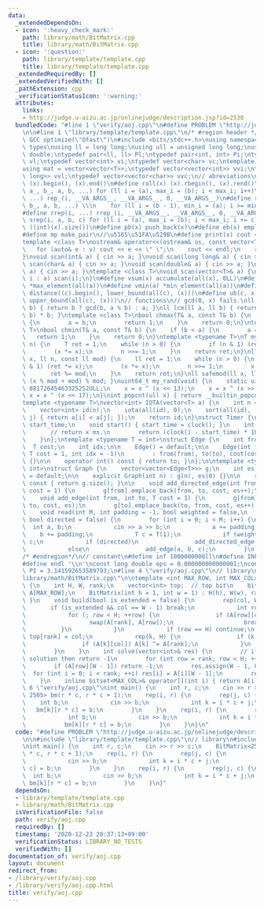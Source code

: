 ```yaml
---
data:
  _extendedDependsOn:
  - icon: ':heavy_check_mark:'
    path: library/math/BitMatrix.cpp
    title: library/math/BitMatrix.cpp
  - icon: ':question:'
    path: library/template/template.cpp
    title: library/template/template.cpp
  _extendedRequiredBy: []
  _extendedVerifiedWith: []
  _pathExtension: cpp
  _verificationStatusIcon: ':warning:'
  attributes:
    links:
    - http://judge.u-aizu.ac.jp/onlinejudge/description.jsp?id=2530
  bundledCode: "#line 1 \"verify/aoj.cpp\"\n#define PROBLEM \"http://judge.u-aizu.ac.jp/onlinejudge/description.jsp?id=2530\"\
    \n\n#line 1 \"library/template/template.cpp\"\n/* #region header */\n\n#pragma\
    \ GCC optimize(\"Ofast\")\n#include <bits/stdc++.h>\nusing namespace std;\n//\
    \ types\nusing ll = long long;\nusing ull = unsigned long long;\nusing ld = long\
    \ double;\ntypedef pair<ll, ll> Pl;\ntypedef pair<int, int> Pi;\ntypedef vector<ll>\
    \ vl;\ntypedef vector<int> vi;\ntypedef vector<char> vc;\ntemplate <typename T>\n\
    using mat = vector<vector<T>>;\ntypedef vector<vector<int>> vvi;\ntypedef vector<vector<long\
    \ long>> vvl;\ntypedef vector<vector<char>> vvc;\n// abreviations\n#define all(x)\
    \ (x).begin(), (x).end()\n#define rall(x) (x).rbegin(), (x).rend()\n#define rep_(i,\
    \ a_, b_, a, b, ...) for (ll i = (a), max_i = (b); i < max_i; i++)\n#define rep(i,\
    \ ...) rep_(i, __VA_ARGS__, __VA_ARGS__, 0, __VA_ARGS__)\n#define rrep_(i, a_,\
    \ b_, a, b, ...) \\\n    for (ll i = (b - 1), min_i = (a); i >= min_i; i--)\n\
    #define rrep(i, ...) rrep_(i, __VA_ARGS__, __VA_ARGS__, 0, __VA_ARGS__)\n#define\
    \ srep(i, a, b, c) for (ll i = (a), max_i = (b); i < max_i; i += c)\n#define SZ(x)\
    \ ((int)(x).size())\n#define pb(x) push_back(x)\n#define eb(x) emplace_back(x)\n\
    #define mp make_pair\n//\u5165\u51FA\u529B\n#define print(x) cout << x << endl\n\
    template <class T>\nostream& operator<<(ostream& os, const vector<T>& v) {\n \
    \   for (auto& e : v) cout << e << \" \";\n    cout << endl;\n    return os;\n\
    }\nvoid scan(int& a) { cin >> a; }\nvoid scan(long long& a) { cin >> a; }\nvoid\
    \ scan(char& a) { cin >> a; }\nvoid scan(double& a) { cin >> a; }\nvoid scan(string&\
    \ a) { cin >> a; }\ntemplate <class T>\nvoid scan(vector<T>& a) {\n    for (auto&\
    \ i : a) scan(i);\n}\n#define vsum(x) accumulate(all(x), 0LL)\n#define vmax(a)\
    \ *max_element(all(a))\n#define vmin(a) *min_element(all(a))\n#define lb(c, x)\
    \ distance((c).begin(), lower_bound(all(c), (x)))\n#define ub(c, x) distance((c).begin(),\
    \ upper_bound(all(c), (x)))\n// functions\n// gcd(0, x) fails.\nll gcd(ll a, ll\
    \ b) { return b ? gcd(b, a % b) : a; }\nll lcm(ll a, ll b) { return a / gcd(a,\
    \ b) * b; }\ntemplate <class T>\nbool chmax(T& a, const T& b) {\n    if (a < b)\
    \ {\n        a = b;\n        return 1;\n    }\n    return 0;\n}\ntemplate <class\
    \ T>\nbool chmin(T& a, const T& b) {\n    if (b < a) {\n        a = b;\n     \
    \   return 1;\n    }\n    return 0;\n}\ntemplate <typename T>\nT mypow(T x, ll\
    \ n) {\n    T ret = 1;\n    while (n > 0) {\n        if (n & 1) (ret *= x);\n\
    \        (x *= x);\n        n >>= 1;\n    }\n    return ret;\n}\nll modpow(ll\
    \ x, ll n, const ll mod) {\n    ll ret = 1;\n    while (n > 0) {\n        if (n\
    \ & 1) (ret *= x);\n        (x *= x);\n        n >>= 1;\n        x %= mod;\n \
    \       ret %= mod;\n    }\n    return ret;\n}\nll safemod(ll x, ll mod) { return\
    \ (x % mod + mod) % mod; }\nuint64_t my_rand(void) {\n    static uint64_t x =\
    \ 88172645463325252ULL;\n    x = x ^ (x << 13);\n    x = x ^ (x >> 7);\n    return\
    \ x = x ^ (x << 17);\n}\nint popcnt(ull x) { return __builtin_popcountll(x); }\n\
    template <typename T>\nvector<int> IOTA(vector<T> a) {\n    int n = a.size();\n\
    \    vector<int> id(n);\n    iota(all(id), 0);\n    sort(all(id), [&](int i, int\
    \ j) { return a[i] < a[j]; });\n    return id;\n}\nstruct Timer {\n    clock_t\
    \ start_time;\n    void start() { start_time = clock(); }\n    int lap() {\n \
    \       // return x ms.\n        return (clock() - start_time) * 1000 / CLOCKS_PER_SEC;\n\
    \    }\n};\ntemplate <typename T = int>\nstruct Edge {\n    int from, to;\n  \
    \  T cost;\n    int idx;\n\n    Edge() = default;\n\n    Edge(int from, int to,\
    \ T cost = 1, int idx = -1)\n        : from(from), to(to), cost(cost), idx(idx)\
    \ {}\n\n    operator int() const { return to; }\n};\n\ntemplate <typename T =\
    \ int>\nstruct Graph {\n    vector<vector<Edge<T>>> g;\n    int es;\n\n    Graph()\
    \ = default;\n\n    explicit Graph(int n) : g(n), es(0) {}\n\n    size_t size()\
    \ const { return g.size(); }\n\n    void add_directed_edge(int from, int to, T\
    \ cost = 1) {\n        g[from].emplace_back(from, to, cost, es++);\n    }\n\n\
    \    void add_edge(int from, int to, T cost = 1) {\n        g[from].emplace_back(from,\
    \ to, cost, es);\n        g[to].emplace_back(to, from, cost, es++);\n    }\n\n\
    \    void read(int M, int padding = -1, bool weighted = false,\n             \
    \ bool directed = false) {\n        for (int i = 0; i < M; i++) {\n          \
    \  int a, b;\n            cin >> a >> b;\n            a += padding;\n        \
    \    b += padding;\n            T c = T(1);\n            if (weighted) cin >>\
    \ c;\n            if (directed)\n                add_directed_edge(a, b, c);\n\
    \            else\n                add_edge(a, b, c);\n        }\n    }\n};\n\n\
    /* #endregion*/\n// constant\n#define inf 1000000000ll\n#define INF 4000000004000000000LL\n\
    #define endl '\\n'\nconst long double eps = 0.000000000000001;\nconst long double\
    \ PI = 3.141592653589793;\n#line 4 \"verify/aoj.cpp\"\n// library\n#line 1 \"\
    library/math/BitMatrix.cpp\"\n\ntemplate <int MAX_ROW, int MAX_COL>\nstruct BitMatrix\
    \ {\n    int H, W, rank;\n    vector<int> top;  // top bit\n    bitset<MAX_COL>\
    \ A[MAX_ROW];\n    BitMatrix(int h = 1, int w = 1) : H(h), W(w), rank(0) { top.resize(h);\
    \ }\n    void build(bool is_extended = false) {\n        rep(col, W) {\n     \
    \       if (is_extended && col == W - 1) break;\n            int row = rank;\n\
    \            for (; row < H; ++row) {\n                if (A[row][col]) {\n  \
    \                  swap(A[rank], A[row]);\n                    break;\n      \
    \          }\n            }\n            if (row == H) continue;\n           \
    \ top[rank] = col;\n            rep(k, H) {\n                if (k == rank) continue;\n\
    \                if (A[k][col]) A[k] ^= A[rank];\n            }\n            ++rank;\n\
    \        }\n    }\n    int solve(vector<int>& res) {\n        // if it has no\
    \ solution then return -1\n        for (int row = rank; row < H; ++row)\n    \
    \        if (A[row][W - 1]) return -1;\n        res.assign(W - 1, 0);\n      \
    \  for (int i = 0; i < rank; ++i) res[i] = A[i][W - 1];\n        return rank;\n\
    \    }\n    inline bitset<MAX_COL>& operator[](int i) { return A[i]; }\n};\n#line\
    \ 6 \"verify/aoj.cpp\"\nint main() {\n    int r, c;\n    cin >> r >> c;\n    BitMatrix<2505,\
    \ 2505> bm(r * c, r * c + 1);\n    rep(i, r) {\n        rep(j, c) {\n        \
    \    int b;\n            cin >> b;\n            int k = i * c + j;\n         \
    \   bm[k][r * c] = b;\n        }\n    }\n    rep(i, r) {\n        rep(j, c) {\n\
    \            int b;\n            cin >> b;\n            int k = i * c + j;\n \
    \           bm[k][r * c] = b;\n        }\n    }\n}\n"
  code: "#define PROBLEM \"http://judge.u-aizu.ac.jp/onlinejudge/description.jsp?id=2530\"\
    \n\n#include \"library/template/template.cpp\"\n// library\n#include \"library/math/BitMatrix.cpp\"\
    \nint main() {\n    int r, c;\n    cin >> r >> c;\n    BitMatrix<2505, 2505> bm(r\
    \ * c, r * c + 1);\n    rep(i, r) {\n        rep(j, c) {\n            int b;\n\
    \            cin >> b;\n            int k = i * c + j;\n            bm[k][r *\
    \ c] = b;\n        }\n    }\n    rep(i, r) {\n        rep(j, c) {\n          \
    \  int b;\n            cin >> b;\n            int k = i * c + j;\n           \
    \ bm[k][r * c] = b;\n        }\n    }\n}"
  dependsOn:
  - library/template/template.cpp
  - library/math/BitMatrix.cpp
  isVerificationFile: false
  path: verify/aoj.cpp
  requiredBy: []
  timestamp: '2020-12-23 20:37:13+09:00'
  verificationStatus: LIBRARY_NO_TESTS
  verifiedWith: []
documentation_of: verify/aoj.cpp
layout: document
redirect_from:
- /library/verify/aoj.cpp
- /library/verify/aoj.cpp.html
title: verify/aoj.cpp
---
```

